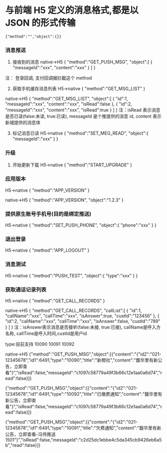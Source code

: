 # 与前端 H5 定义的消息格式,都是以 JSON 的形式传输

```aidl
{"method":"","object":{}}
```

### 消息推送

1. 接收到的消息
   native->H5
   {
   "method":"GET_PUSH_MSG",
   "object":[
   {
   "messageId":"xxx",
   "content":"xxx"
   }
   ]
   }

注： 登录回调, 支付回调据拦截这个 method

2. 获取手机缓存消息列表
   H5->native
   {
   "method":"GET_MSG_LIST"
   }

native->H5
{
"method":"GET_MSG_LIST",
"object":[
{
"id":1,
"messageId":"xxx",
"content":"xxx",
"isRead":false
},
{
"id":2,
"messageId":"xxx",
"content":"xxx",
"isRead":true
}
]
}
注：isRead 表示消息是否已读(false:未读, true:已读), messageId 是个推提供的消息 id, content 表示新城提供的消息体

3. 标记消息已读
   H5->native
   {
   "method":"SET_MEG_READ",
   "object":{
   "messageId":"xxx"
   }
   }

### 升级

1. 开始更新下载
   H5->native
   {
   "method":"START_UPGRADE"
   }

### 应用版本

H5->native
{
"method":"APP_VERSION"
}

native->H5
{
"method":"APP_VERSION",
"object":"1.2.3"
}

### 提供原生账号手机号(目的是绑定推送)

H5->native
{
"method":"SET_PUSH_PHONE",
"object":{
"phone":"xxx"
}
}

### 退出登录

H5->native
{
"method":"APP_LOGOUT"
}

### 消息测试

H5->native
{
"method":"PUSH_TEST",
"object":{
"type":"xxx"
}
}

### 获取通话记录列表
H5->native
{
    "method":"GET_CALL_RECORDS"
}

native->H5
{
    "method":"GET_CALL_RECORDS",
    "callList":[
        {
            "id":1,
            "callName":"xxx",
            "callTime":"xxx",
            "isAnswer":true,
            "custId":"123456"
        },
        {
             "id":2,
            "callName":"xxx",
            "callTime":"xxx",
            "isAnswer":false,
            "custId":"789"
        }
    ]
}
注：isAnswer表示消息是否接听(false:未接, true:已接), callName是呼入方名称, callTime是呼入时间,custId是用户id

type:目前支持 10090 10091 10092

native->H5
{"method":"GET_PUSH_MSG","object":[{"content":"{\"id2\":\"021-12345678\",\"id1\":6491,\"type\":\"10090\",\"title\":\"新橙社\",\"content\":\"馥华里有新公告，立即查看\"}","isRead":false,"messageId":"c1097c58779a49f3b66c12e1aa0a6d74","read":false}]}

{"method":"GET_PUSH_MSG","object":[{"content":"{\"id2\":\"021-12345678\",\"id1\":6491,\"type\":\"10092\",\"title\":\"已缴费通知\",\"content\":\"馥华里有新公告，立即查看\"}","isRead":false,"messageId":"c1097c58779a49f3b66c12e1aa0a6d74","read":false}]}

{"method":"GET_PUSH_MSG","object":[{"content":"{\"id2\":\"021-12345678\",\"id1\":6491,\"type\":\"10091\",\"title\":\"欠费通知\",\"content\":\"馥华里有新公告，立即查看-冯伟推送 1501\"}","isRead":false,"messageId":"c2d25dc1ebbe4c5da345cb9426eb6a5b","read":false}]}
